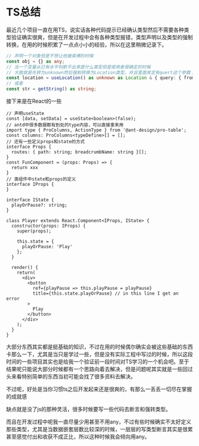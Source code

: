 # TS总结

最近几个项目一直在用TS，说实话各种代码提示已经确认类型然后不需要各种类型验证确实很爽，但是在开发过程中会有各种类型报错，类型声明以及类型的强制转换，在用的时候积累了一点点小小的经验，所以在这里稍微记录下。

```typescript
// 声明一个对象但是不想让他被束缚的时候
const obj = {} as any;
// 当一个变量从已有水平判断不出来是什么类型但是使用者很确定的时候
// 大致就是先转为unknown然后强制转换为Location类型，并且里面肯定有quert这个参数；
const location = useLocation() as unknown as Location & { query: { from?: string } };
// 或者
const str = getString() as string;

```

接下来是在React的一些

```tsx
// 声明useState
const [data, setData] = useState<boolean>(false);
// antd中很多数据都有到处的type内容，可以直接拿来用
import type { ProColumns, ActionType } from '@ant-design/pro-table';
const columns: ProColumns<typeDefine>[] = [];
// 还有一些定义props和state的方式
interface Props {
  routes: { path: string; breadcrumbName: string }[];
}
const FunComponent = (props: Props) => {
  return xxx
}
// 类组件中state和props的定义
interface IProps {
}

interface IState {
  playOrPause?: string;
}

class Player extends React.Component<IProps, IState> {
  constructor(props: IProps) {
    super(props);

    this.state = {
      playOrPause: 'Play'
    };
  }

  render() {
    return(
      <div>
        <button
          ref={playPause => this.playPause = playPause}
          title={this.state.playOrPause} // in this line I get an error
        >
          Play
        </button>
      </div>
    );
  }
}
```

大部分东西其实都是挺基础的知识，不过在用的时候偶尔确实会被这些基础的东西卡那么一下，尤其是当只是学过一些，但是没有实际工程中写过的时候，所以这段时间的一些项目其实也是给我一个验证前一段时间对TS学习的一个机会吧。至于结果呢只能说大部分时候都有一个思路向着去解决，但是问题呢其实就是一些回过头来看特别简单的东西当初可能会找了很多资料去解决。

不过呢，好处是当你习惯ts之后开发起来还是很爽的，有那么一丢丢一切尽在掌握的成就感

缺点就是没了js的那种灵活，很多时候要写一些代码去断言和强转类型。

而且在开发过程中呢我一直尽量少用甚至不用any，不过有些时候确实不太好定义那些类型，尤其是当数据嵌套层数比较深的时候，一层层的写类型断言其实是很累甚至感觉付出和收获不成正比，所以这种时候我会倾向用any。
